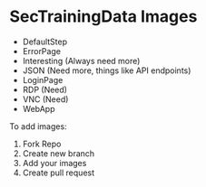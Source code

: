 # SecTrainingData Images
- DefaultStep
- ErrorPage
- Interesting (Always need more)
- JSON (Need more, things like API endpoints)
- LoginPage
- RDP (Need)
- VNC (Need)
- WebApp

To add images:
1. Fork Repo
2. Create new branch
3. Add your images
4. Create pull request
